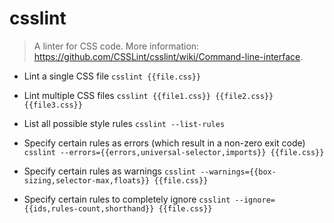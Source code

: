 # csslint
> A linter for CSS code.
> More information: <https://github.com/CSSLint/csslint/wiki/Command-line-interface>.

- Lint a single CSS file
`csslint {{file.css}}`

- Lint multiple CSS files
`csslint {{file1.css}} {{file2.css}} {{file3.css}}`

- List all possible style rules
`csslint --list-rules`

- Specify certain rules as errors (which result in a non-zero exit code)
`csslint --errors={{errors,universal-selector,imports}} {{file.css}}`

- Specify certain rules as warnings
`csslint --warnings={{box-sizing,selector-max,floats}} {{file.css}}`

- Specify certain rules to completely ignore
`csslint --ignore={{ids,rules-count,shorthand}} {{file.css}}`

